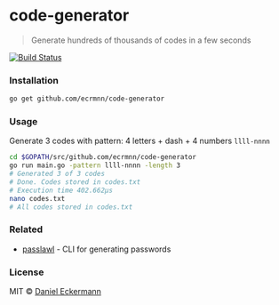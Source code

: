 # code-generator
> Generate hundreds of thousands of codes in a few seconds

[![Build Status](https://travis-ci.org/ecrmnn/code-generator.svg?branch=master)](https://travis-ci.org/ecrmnn/code-generator)

### Installation
```bash
go get github.com/ecrmnn/code-generator
```

### Usage
Generate 3 codes with pattern: 4 letters + dash + 4 numbers ``llll-nnnn``
```bash
cd $GOPATH/src/github.com/ecrmnn/code-generator
go run main.go -pattern llll-nnnn -length 3
# Generated 3 of 3 codes
# Done. Codes stored in codes.txt
# Execution time 402.662µs
nano codes.txt
# All codes stored in codes.txt
```

### Related
- [passlawl](https://github.com/ecrmnn/passlawl) - CLI for generating passwords

### License
MIT © [Daniel Eckermann](http://danieleckermann.com)